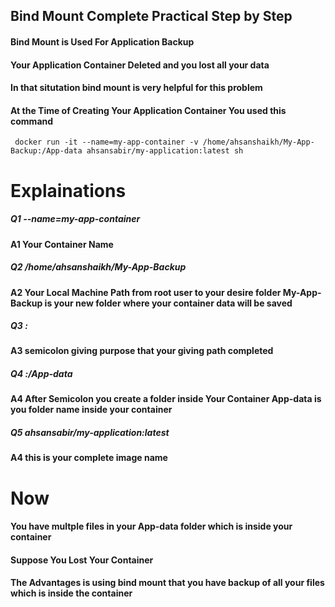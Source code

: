 ## Bind Mount Complete  Practical Step by Step


#### Bind Mount is Used For Application Backup
#### Your Application Container Deleted and you lost all your data 
#### In that situtation bind mount is very helpful for this problem
#### At the Time of Creating Your Application Container You used this command 
     
     docker run -it --name=my-app-container -v /home/ahsanshaikh/My-App-Backup:/App-data ahsansabir/my-application:latest sh
     
     
# Explainations 

##### Q1 --name=my-app-container         
####  A1 Your Container Name


##### Q2 /home/ahsanshaikh/My-App-Backup    
####  A2 Your Local Machine Path from root user to your desire folder My-App-Backup is your new folder where your container data will be saved 


##### Q3 : 
####  A3 semicolon giving purpose that your giving path completed 


##### Q4  :/App-data
####  A4  After Semicolon you create a folder inside Your Container  App-data is you folder name inside your container 


##### Q5 ahsansabir/my-application:latest
####  A4 this is your complete image name




# Now 
#### You have multple files in your App-data folder which is inside your container 
#### Suppose You Lost Your Container 
#### The Advantages is using bind mount that you have backup of all your files  which is inside the container 



